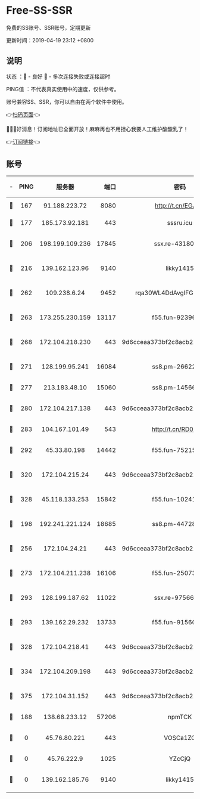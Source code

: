 # Free-SS-SSR

免费的SS账号、SSR账号，定期更新

更新时间：2019-04-19 23:12 +0800

## 说明

状态     ：🙂 - 良好 🙁 - 多次连接失败或连接超时

PING值   ：不代表真实使用中的速度，仅供参考。

账号兼容SS、SSR，你可以自由在两个软件中使用。

👉[扫码页面](https://liesauer.github.io/Free-SS-SSR/)👈

🎉🎉🎉好消息！订阅地址已全面开放！麻麻再也不用担心我要人工维护酸酸乳了！

👉[订阅链接](https://www.liesauer.net/yogurt/subscribe?ACCESS_TOKEN=DAYxR3mMaZAsaqUb)👈

## 账号

|-|PING|服务器|端口|密码|加密方式|区域|
|:----:|:----:|:-----:|-----:|:----:|:----:|:----:|
|🙂|167|91.188.223.72|8080|http://t.cn/EGJIyrl|rc4-md5|RU|
|🙂|177|185.173.92.181|443|sssru.icu|rc4-md5|RU|
|🙂|206|198.199.109.236|17845|ssx.re-43180441|aes-256-cfb|US|
|🙂|216|139.162.123.96|9140|likky1415|aes-256-cfb|JP|
|🙂|262|109.238.6.24|9452|rqa30WL4DdAvgIFG6Fs3znzTa|aes-256-cfb|FR|
|🙂|263|173.255.230.159|13117|f55.fun-92396656|aes-256-cfb|US|
|🙂|268|172.104.218.230|443|9d6cceaa373bf2c8acb22e60b6a58be6|aes-256-cfb|US|
|🙂|271|128.199.95.241|16084|ss8.pm-26622330|aes-256-cfb|SG|
|🙂|277|213.183.48.10|15060|ss8.pm-14566279|rc4-md5|RU|
|🙂|280|172.104.217.138|443|9d6cceaa373bf2c8acb22e60b6a58be6|aes-256-cfb|US|
|🙂|283|104.167.101.49|543|http://t.cn/RD0D7sx|rc4-md5|CA|
|🙂|292|45.33.80.198|14442|f55.fun-75215142|aes-256-cfb|US|
|🙂|320|172.104.215.24|443|9d6cceaa373bf2c8acb22e60b6a58be6|aes-256-cfb|US|
|🙂|328|45.118.133.253|15842|f55.fun-10241110|aes-256-cfb|SG|
|🙂|198|192.241.221.124|18685|ss8.pm-44728015|aes-256-cfb|US|
|🙂|256|172.104.24.21|443|9d6cceaa373bf2c8acb22e60b6a58be6|aes-256-cfb|US|
|🙂|273|172.104.211.238|16106|f55.fun-25073452|aes-256-cfb|US|
|🙂|293|128.199.187.62|11022|ssx.re-97566923|aes-256-cfb|SG|
|🙂|293|139.162.29.232|13733|f55.fun-91560266|aes-256-cfb|SG|
|🙂|328|172.104.218.41|443|9d6cceaa373bf2c8acb22e60b6a58be6|aes-256-cfb|US|
|🙂|334|172.104.209.198|443|9d6cceaa373bf2c8acb22e60b6a58be6|aes-256-cfb|US|
|🙂|375|172.104.31.152|443|9d6cceaa373bf2c8acb22e60b6a58be6|aes-256-cfb|US|
|🙁|188|138.68.233.12|57206|npmTCK|rc4-md5|US|
|🙁|0|45.76.80.221|443|VOSCa1ZG|aes-256-cfb|DE|
|🙁|0|45.76.222.9|1025|YZcCjQ|rc4-md5|JP|
|🙁|0|139.162.185.76|9140|likky1415|aes-256-cfb|DE|
